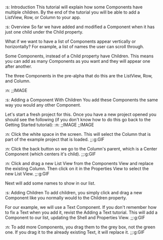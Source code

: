:s: Introduction
This tutorial will explain how some Components have multiple children. By the end of the tutorial you will be able to add a ListView, Row, or Column to your app.

:s: Overview
So far we have added and modified a Component when it has just one child under the Child property.

What if we want to have a list of Components appear vertically or horizontally? For example, a list of names the user can scroll through.

Some Components, instead of a Child property have Children. This means you can add as many Components as you want and they will appear one after another.

The three Components in the pre-alpha that do this are the ListView, Row, and Column.

:n:
;;IMAGE

:s: Adding a Component With Children
You add these Components the same way you would any other Component.

Let's start a fresh project for this. Once you have a new project opened you should see the following (if you don't know how to do this go back to the Getting Started tutorial):
:n:
;;IMAGE
;;IMAGE

:n:
Click the white space in the screen. This will select the Column that is part of the example project that is loaded.
;;:g:GIF

:n:
Click the back button so we go to the Column's parent, which is a Center Component (which centers it's child).
;;:g:GIF

:n:
Click and drag a new List View from the Components View and replace the existing Column. Then click on it in the Properties View to select the new List View.
;;:g:GIF

Next will add some names to show in our list.

:s: Adding Children
To add children, you simply click and drag a new Component like you normally would to the Children property.

For our example, we will use a Text Component. If you don't remember how to fix a Text when you add it, revist the Adding a Text tutorial. This will add a Component to our list, updating the Shell and Properties View.
;;:g:GIF

:n:
To add more Components, you drag them to the grey box, not the green one. If you drag it to the already existing Text, it will replace it.
;;:g:GIF
